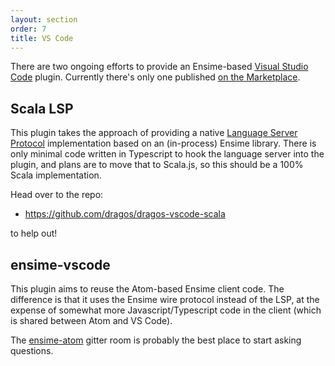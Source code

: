 ```yaml
---
layout: section
order: 7
title: VS Code
---
```


There are two ongoing efforts to provide an Ensime-based [Visual Studio Code](https://code.visualstudio.com/) plugin. Currently there's only one published [on the Marketplace](https://marketplace.visualstudio.com/items?itemName=dragos.scala-lsp).

## Scala LSP

This plugin takes the approach of providing a native [Language Server Protocol](https://github.com/Microsoft/language-server-protocol) implementation based on an (in-process) Ensime library. There is only minimal code written in Typescript to hook the language server into the plugin, and plans are to move that to Scala.js, so this should be a 100% Scala implementation.

Head over to the repo:

- https://github.com/dragos/dragos-vscode-scala

to help out!

## ensime-vscode

This plugin aims to reuse the Atom-based Ensime client code. The difference is that it uses the Ensime wire protocol instead of the LSP, at the expense of somewhat more Javascript/Typescript code in the client (which is shared between Atom and VS Code).

The [ensime-atom](https://gitter.im/ensime/ensime-atom) gitter room is probably the best place to start asking questions.
